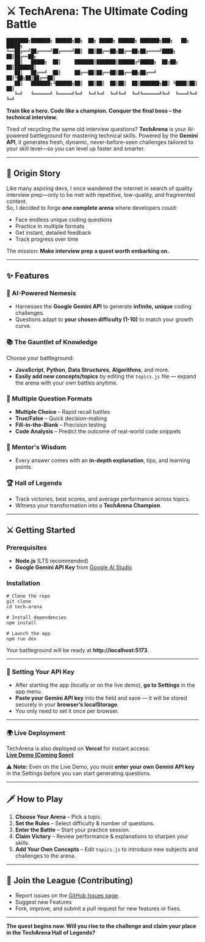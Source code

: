 
# ⚔️ TechArena: The Ultimate Coding Battle

```
████████╗███████╗ ██████╗██╗  ██╗ █████╗ ██████╗ ███████╗███╗   ██╗ █████╗ 
╚══██╔══╝██╔════╝██╔════╝██║  ██║██╔══██╗██╔══██╗██╔════╝████╗  ██║██╔══██╗
   ██║   █████╗  ██║     ███████║███████║██████╔╝█████╗  ██╔██╗ ██║███████║
   ██║   ██╔══╝  ██║     ██╔══██║██╔══██║██╔══██╗██╔══╝  ██║╚██╗██║██╔══██║
   ██║   ███████╗╚██████╗██║  ██║██║  ██║██║  ██║███████╗██║ ╚████║██║  ██║
   ╚═╝   ╚══════╝ ╚═════╝╚═╝  ╚═╝╚═╝  ╚═╝╚═╝  ╚═╝╚══════╝╚═╝  ╚═══╝╚═╝  ╚═╝
```

**Train like a hero. Code like a champion. Conquer the final boss – the technical interview.**

Tired of recycling the same old interview questions? **TechArena** is your AI-powered battleground for mastering technical skills. Powered by the **Gemini API**, it generates fresh, dynamic, never-before-seen challenges tailored to your skill level—so you can level up faster and smarter.

---

## 🏰 Origin Story

Like many aspiring devs, I once wandered the internet in search of quality interview prep—only to be met with repetitive, low-quality, and fragmented content.  
So, I decided to forge **one complete arena** where developers could:

- Face endless unique coding questions
- Practice in multiple formats
- Get instant, detailed feedback
- Track progress over time

The mission: **Make interview prep a quest worth embarking on.**

---

## ✨ Features

### 🧠 AI-Powered Nemesis
- Harnesses the **Google Gemini API** to generate **infinite, unique** coding challenges.
- Questions adapt to **your chosen difficulty (1-10)** to match your growth curve.

### 📚 The Gauntlet of Knowledge
Choose your battleground:
- **JavaScript**, **Python**, **Data Structures**, **Algorithms**, and more.
- **Easily add new concepts/topics** by editing the `topics.js` file — expand the arena with your own battles anytime.

### 🎯 Multiple Question Formats
- **Multiple Choice** – Rapid recall battles
- **True/False** – Quick decision-making
- **Fill-in-the-Blank** – Precision testing
- **Code Analysis** – Predict the outcome of real-world code snippets

### 🧙 Mentor's Wisdom
- Every answer comes with an **in-depth explanation**, tips, and learning points.

### 🏆 Hall of Legends
- Track victories, best scores, and average performance across topics.
- Witness your transformation into a **TechArena Champion**.

---

## ⚔️ Getting Started

### Prerequisites
- **Node.js** (LTS recommended)
- **Google Gemini API Key** from [Google AI Studio](https://aistudio.google.com/app/apikey)

### Installation

```
# Clone the repo
git clone 
cd tech-arena

# Install dependencies
npm install

# Launch the app
npm run dev
```

Your battleground will be ready at **http://localhost:5173**.

---

### 🔑 Setting Your API Key 

- After starting the app (locally or on the live demo), **go to Settings** in the app menu.
- **Paste your Gemini API key** into the field and save — it will be stored securely in your **browser’s localStorage**.
- You only need to set it once per browser.

---

### 🌍 Live Deployment
TechArena is also deployed on **Vercel** for instant access:  
**[Live Demo (Coming Soon)](https://your-vercel-app-url.vercel.app)**  

⚠ **Note:** Even on the Live Demo, you must **enter your own Gemini API key** in the Settings before you can start generating questions.

---

## 🗡️ How to Play
1. **Choose Your Arena** – Pick a topic.
2. **Set the Rules** – Select difficulty & number of questions.
3. **Enter the Battle** – Start your practice session.
4. **Claim Victory** – Review performance & explanations to sharpen your skills.
5. **Add Your Own Concepts** – Edit `topics.js` to introduce new subjects and challenges to the arena.

---

## 🤝 Join the League (Contributing)

- Report issues on the [GitHub Issues page](https://github.com/your-username/your-repo-name/issues).
- Suggest new Features
- Fork, improve, and submit a pull request for new features or fixes.

---

**The quest begins now. Will you rise to the challenge and claim your place in the TechArena Hall of Legends?**
